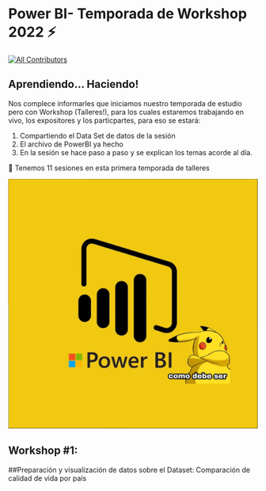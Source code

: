 # Power BI- Temporada de Workshop 2022 ⚡️
 [![All Contributors](https://img.shields.io/badge/all_contributors-4-orange.svg?style=flat-square)](#contributors)

## Aprendiendo... Haciendo!

Nos complece informarles que iniciamos nuestro temporada de estudio pero con Workshop (Talleres!), para los cuales estaremos trabajando en vivo, los expositores y los particpartes, para eso se estará:
1. Compartiendo el Data Set de datos de la sesión
2. El archivo de PowerBI ya hecho
3. En la sesión se hace paso a paso y se explican los temas acorde al día. 

📢 Tenemos 11 sesiones en esta primera temporada de talleres


![Image text](https://github.com/DataEngineering-LATAM/PowerBi-StudyClub/blob/main/Temporada%20-%20Workshop2022/images/power%20bi.PNG)




## Workshop #1: 
##Preparación y visualización de datos sobre el Dataset: Comparación de calidad de vida por país

<!--

🐤 🚀 ⏱️ 📚 🛠️ 🕛 💬 📃 💡 📧 📊 📉 📈 📌 📍 🗓️ 🗓️ 📆 📢 🔔 🎶 ✔️ ☑️ ✅ 🔵 🔴 ⚫️ 🔹 🔺 🔻 🔥 💻 

-->
